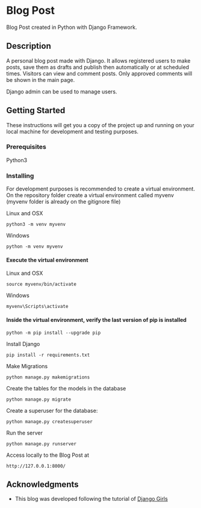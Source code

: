 # Blog Post

Blog Post created in Python with Django Framework.

## Description

A personal blog post made with Django. It allows registered users to make posts, 
save them as drafts and publish then automatically or at scheduled times.
Visitors can view and comment posts.
Only approved comments will be shown in the main page.

Django admin can be used to manage users.


## Getting Started

These instructions will get you a copy of the project up and running 
on your local machine for development and testing purposes.

### Prerequisites

Python3


### Installing

For development purposes is recommended to create a virtual environment.
On the repository folder create a virtual environment called myvenv 
(myvenv folder is already on the gitignore file)

Linux and OSX
```
python3 -m venv myvenv
```

Windows
```
python -m venv myvenv
```


#### Execute the virtual environment

Linux and OSX
```
source myvenv/bin/activate
```

Windows
```
myvenv\Scripts\activate
```


#### Inside the virtual environment, verify the last version of pip is installed

```
python -m pip install --upgrade pip
```


Install Django

```
pip install -r requirements.txt
```

Make Migrations

```
python manage.py makemigrations
```

Create the tables for the models in the database

```
python manage.py migrate
```


Create a superuser for the database:

```
python manage.py createsuperuser
```


Run the server

```
python manage.py runserver
```


Access locally to the Blog Post at

```
http://127.0.0.1:8000/
```


## Acknowledgments

* This blog was developed following the tutorial of [Django Girls](https://tutorial.djangogirls.org/en/)
